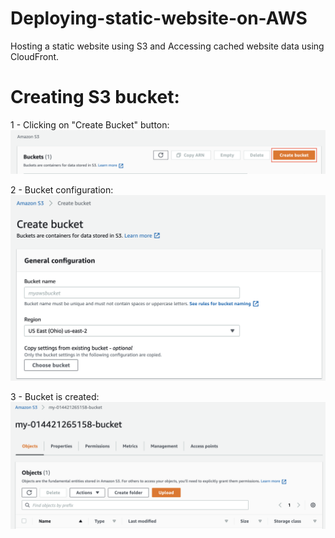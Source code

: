 # Deploying-static-website-on-AWS
Hosting a static website using S3 and Accessing cached website data using CloudFront.

# Creating S3 bucket:
1 - Clicking on "Create Bucket" button:<br>
![create bucket](Images/screenshot-2021-01-12-at-6.30.56-pm.png)<br>

2 - Bucket configuration:<br>
![Configure bucket](Images/screenshot-2021-01-12-at-6.32.23-pm.png)<br>

3 - Bucket is created:<br>
![create bucket](Images/screenshot-2021-01-12-at-6.34.56-pm.png)<br>



# 
